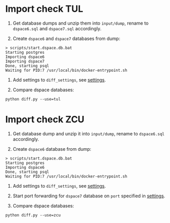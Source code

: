 # Import check TUL

1. Get database dumps and unzip them into `input/dump`, rename to `dspace6.sql` and `dspace7.sql` accordingly.
 
1. Create `dspace6` and `dspace7` databases from dump:
```
> scripts/start.dspace.db.bat
Starting postgres
Importing dspace6
Importing dspace7
Done, starting psql
Waiting for PID:7 /usr/local/bin/docker-entrypoint.sh
```

1. Add settings to `diff_settings`, see [settings](diff_settings/tul.py). 

1. Compare dspace databases:
```
python diff.py --use=tul
```

# Import check ZCU

1. Get database dump and unzip it into `input/dump`, rename to `dspace6.sql` accordingly.
 
1. Create `dspace6` database from dump:
```
> scripts/start.dspace.db.bat
Starting postgres
Importing dspace6
Done, starting psql
Waiting for PID:7 /usr/local/bin/docker-entrypoint.sh
```

1. Add settings to `diff_settings`, see [settings](diff_settings/zcu.py). 

1. Start port forwarding for `dspace7` database on `port` specified in [settings](diff_settings/zcu.py).

1. Compare dspace databases:
```
python diff.py --use=zcu
```